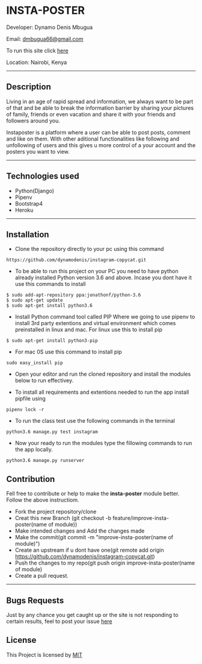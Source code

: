 # INSTA-POSTER

Developer: Dynamo Denis Mbugua

Email: dmbugua66@gmail.com

To run this site click [here](https://dynamo-poster.herokuapp.com/)

Location: Nairobi, Kenya

---
## Description

Living in an age of rapid spread and information, we always want to be part of that and be able to break the information barrier by sharing your pictures of family, friends or even vacation and share it with your friends and followers around you.


Instaposter is a platform where a user can be able to post posts, comment and like on them. With other aditional functionalities like following and unfollowing of users and this gives u more control of a your account and the posters you want to view. 

---
## Technologies used

- Python(Django)
- Pipenv
- Bootstrap4
- Heroku

---

## Installation
- Clone the repository directly to your pc using this command
```
https://github.com/dynamodenis/instagram-copycat.git
```
- To be able to run this project on your PC you need to have python already installed Python version 3.6 and above. Incase you dont have it use this commands to install

```
$ sudo add-apt-repository ppa:jonathonf/python-3.6
$ sudo apt-get update
$ sudo apt-get install python3.6
```
- Install Python command tool called PIP Where we going to use pipenv to install 3rd party extentions and virtual environment which comes preinstalled in linux and mac.
For linux use this to install pip
```
$ sudo apt-get install python3-pip 
```
- For mac 0S use this command to install pip
```
sudo easy_install pip
```
- Open your editor and run the cloned repository and install the modules below to run effectivey.

- To install all requirements and extentions needed to run the app install pipfile using
```
pipenv lock -r 
```

- To run the class test use the following commands in the terminal
```
python3.6 manage.py test instagram
```

- Now your ready to run the modules type the fillowing commands to run the app locally.
```
python3.6 manage.py runserver
```

## Contribution

Fell free to contribute or help to make the **insta-poster** module better. Follow the above instructiom.

- Fork the project repository/clone
- Creat this new Branch (git checkout -b feature/improve-insta-poster(name of module))
- Make intended changes and Add the changes made
- Make the commit(git commit -m "improve-insta-poster(name of module)")
- Create an upstream if u dont have one(git remote add origin https://github.com/dynamodenis/instagram-copycat.git)
- Push the changes to my repo(git push origin improve-insta-poster(name of module)
- Create a pull request.

---
## Bugs Requests

Just by any chance you get caught up or the site is not responding to certain results, feel to post your issue [here](https://github.com/dynamodenis/instagram-copycat/issues/new)

## License

This Project is licensed by [MIT](License)



